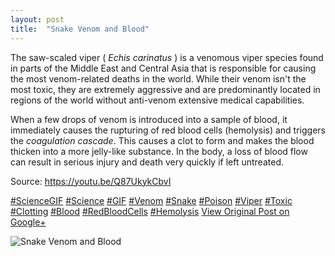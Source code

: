 ```yaml
---
layout: post
title:  "Snake Venom and Blood"
---
```


The saw-scaled viper ( _Echis carinatus_ ) is a venomous viper species found in parts of the Middle East and Central Asia that is responsible for causing the most venom-related deaths in the world. While their venom isn't the most toxic, they are extremely aggressive and are predominantly located in regions of the world without anti-venom extensive medical capabilities.  
  
When a few drops of venom is introduced into a sample of blood, it immediately causes the rupturing of red blood cells (hemolysis) and triggers the _coagulation cascade_. This causes a clot to form and makes the blood thicken into a more jelly-like substance. In the body, a loss of blood flow can result in serious injury and death very quickly if left untreated.  
  
Source: <https://youtu.be/Q87UkykCbvI>  
  
[#ScienceGIF](https://plus.google.com/s/%23ScienceGIF/posts) [#Science](https://plus.google.com/s/%23Science/posts) [#GIF](https://plus.google.com/s/%23GIF/posts) [#Venom](https://plus.google.com/s/%23Venom/posts) [#Snake](https://plus.google.com/s/%23Snake/posts) [#Poison](https://plus.google.com/s/%23Poison/posts) [#Viper](https://plus.google.com/s/%23Viper/posts) [#Toxic](https://plus.google.com/s/%23Toxic/posts) [#Clotting](https://plus.google.com/s/%23Clotting/posts) [#Blood](https://plus.google.com/s/%23Blood/posts) [#RedBloodCells](https://plus.google.com/s/%23RedBloodCells/posts) [#Hemolysis](https://plus.google.com/s/%23Hemolysis/posts)
[View Original Post on Google+](https://plus.google.com/+ColinSullender/posts/J17C4MbELte)

![Snake Venom and Blood](https://i.imgur.com/ualtXRw.gif)
